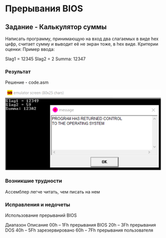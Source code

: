# Прерывания BIOS

## Задание - Калькулятор суммы

Написать программу, принимающую на вход два слагаемых в виде hex цифр, считает сумму и выводит её не экран тоже, в hex виде.
Критерии оценки: Пример ввода:

Slag1 = 12345
Slag2 = 2
Summa: 12347

### Результат

Решение - code.asm

![Screenshot](img.PNG)

### Возникшие трудности

Ассемблер легче читать, чем писать на нем

### Исправления и недочеты

Использование прерываний BIOS

Диапазон  Описание
00h – 1Fh прерывания BIOS
20h – 3Fh прерывания DOS
40h – 5Fh зарезервировано
60h – 7Fh прерывания пользователя

